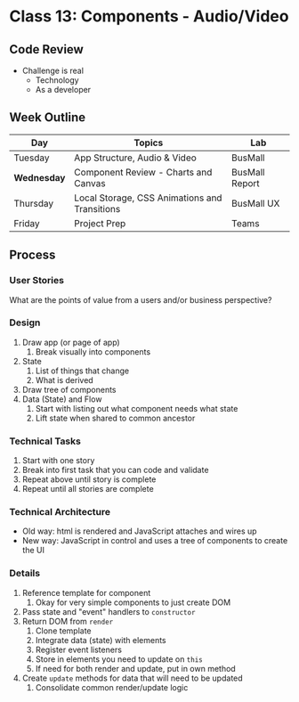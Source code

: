 Class 13: Components - Audio/Video
===

## Code Review

* Challenge is real
    * Technology
    * As a developer

## Week Outline

Day | Topics | Lab
---|---|---
Tuesday | App Structure, Audio & Video | BusMall
**Wednesday** | Component Review - Charts and Canvas | BusMall Report
Thursday | Local Storage, CSS Animations and Transitions | BusMall UX
Friday | Project Prep | Teams

## Process

### User Stories

What are the points of value from a users and/or business perspective?

### Design

1. Draw app (or page of app)
    1. Break visually into components
1. State
    1. List of things that change
    1. What is derived
1. Draw tree of components
1. Data (State) and Flow
    1. Start with listing out what component needs what state
    1. Lift state when shared to common ancestor

### Technical Tasks

1. Start with one story
1. Break into first task that you can code and validate
1. Repeat above until story is complete
1. Repeat until all stories are complete

### Technical Architecture

* Old way: html is rendered and JavaScript attaches and wires up
* New way: JavaScript in control and uses a tree of components to create the UI

### Details

1. Reference template for component
    1. Okay for very simple components to just create DOM
1. Pass state and "event" handlers to `constructor`
1. Return DOM from `render`
    1. Clone template
    1. Integrate data (state) with elements
    1. Register event listeners
    1. Store in elements you need to update on `this`
    1. If need for both render and update, put in own method
1. Create `update` methods for data that will need to be updated
    1. Consolidate common render/update logic